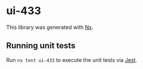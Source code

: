 # ui-433

This library was generated with [Nx](https://nx.dev).

## Running unit tests

Run `nx test ui-433` to execute the unit tests via [Jest](https://jestjs.io).
